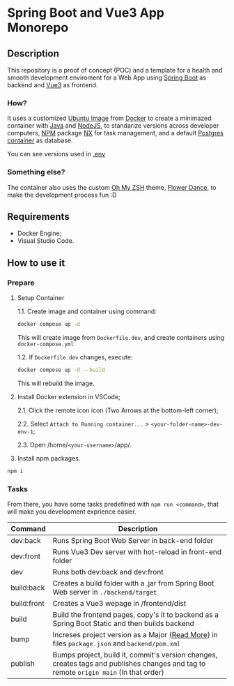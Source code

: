 # Spring Boot and Vue3 App Monorepo

## Description

This repository is a proof of concept (POC) and a template for a health and smooth development enviroment for a Web App using [Spring Boot](https://spring.io/guides/gs/spring-boot) as backend and [Vue3](https://vuejs.org/) as frontend.

### How?

It uses a customized [Ubuntu Image](https://hub.docker.com/_/ubuntu) from [Docker](https://www.docker.com/) to create a minimazed container with [Java](https://www.java.com/en/) and [NodeJS](https://nodejs.org/en), to standarize versions across developer computers, [NPM](https://www.npmjs.com/) package [NX](https://nx.dev/) for task management, and a default [Postgres container](https://hub.docker.com/_/postgres) as database.

You can see versions used in [.env](/.env)

### Something else?

The container also uses the custom [Oh My ZSH](https://ohmyz.sh/) theme, [Flower Dance](https://github.com/MarcyLeite/flower-dance-omzsh), to make the development process fun :D

## Requirements

- Docker Engine;
- Visual Studio Code.

## How to use it

### Prepare

1. Setup Container

   1.1. Create image and container using command:

   ```bash
   docker compose up -d
   ```

   This will create image from `Dockerfile.dev`, and create containers using `docker-compose.yml`

   1.2. If `Dockerfile.dev` changes, execute:

   ```bash
   docker compose up -d --build
   ```

   This will rebuild the image.

2. Install Docker extension in VSCode;

   2.1. Click the remote icon icon (Two Arrows at the bottom-left corner);

   2.2. Select `Attach to Running container...` > `<your-folder-name>-dev-env-1`;

   2.3. Open /home/`<your-username>`/app/.

3. Install npm packages.

```bash
npm i
```

### Tasks

From there, you have some tasks predefined with `npm run <command>`, that will make you development exprience easier.

| Command     | Description                                                                                                                           |
| ----------- | ------------------------------------------------------------------------------------------------------------------------------------- |
| dev:back    | Runs Spring Boot Web Server in back-end folder                                                                                        |
| dev:front   | Runs Vue3 Dev server with hot-reload in front-end folder                                                                              |
| dev         | Runs both dev:back and dev:front                                                                                                      |
| build:back  | Creates a build folder with a .jar from Spring Boot Web server in `./backend/target`                                                  |
| build:front | Creates a Vue3 wepage in /frontend/dist                                                                                               |
| build       | Build the frontend pages, copy's it to backend as a Spring Boot Static and then builds backend                                        |
| bump        | Increses project version as a Major ([Read More](https://semver.org/)) in files `package.json` and `backend/pom.xml`                                         |
| publish     | Bumps project, build it, commit's version changes, creates tags and publishes changes and tag to remote `origin main` (In that order) |
